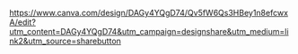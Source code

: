 https://www.canva.com/design/DAGy4YQgD74/Qv5fW6Qs3HBey1n8efcwxA/edit?utm_content=DAGy4YQgD74&utm_campaign=designshare&utm_medium=link2&utm_source=sharebutton
